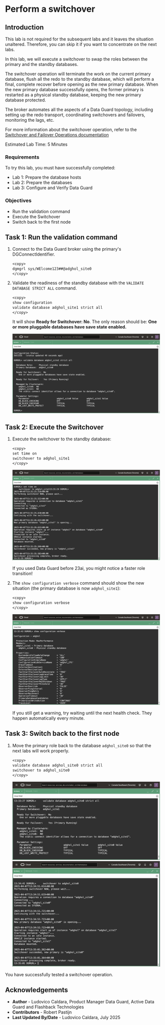 # Perform a switchover

## Introduction
This lab is not required for the subsequent labs and it leaves the situation unaltered. Therefore, you can skip it if you want to concentrate on the next labs.

In this lab, we will execute a switchover to swap the roles between the primary and the standby databases.

The switchover operation will terminate the work on the current primary database, flush all the redo to the standby database, which will perform a final, complete recover before opening as the new primary database. When the new primary database successfully opens, the former primary is restarted as a physical standby database, keeping the new primary database protected.

The broker automates all the aspects of a Data Guard topology, including setting up the redo transport, coordinating switchovers and failovers, monitoring the lags, etc.

For more information about the switchover operation, refer to the [Switchover and Failover Operations documentation](https://docs.oracle.com/en/database/oracle/oracle-database/23/dgbkr/using-data-guard-broker-to-manage-switchovers-failovers.html#GUID-44E7A982-7CD4-4A51-B00E-62C0698C5CD6)

Estimated Lab Time: 5 Minutes

### Requirements
To try this lab, you must have successfully completed:
* Lab 1: Prepare the database hosts
* Lab 2: Prepare the databases
* Lab 3: Configure and Verify Data Guard

### Objectives
- Run the validation command
- Execute the Switchover
- Switch back to the first node

## Task 1: Run the validation command

1. Connect to the Data Guard broker using the primary's DGConnectIdentifier.

    ```
    <copy>
    dgmgrl sys/WElcome123##@adghol_site0
    </copy>
    ```

2. Validate the readiness of the standby database with the `VALIDATE DATABASE STRICT ALL` command. 

    ```
    <copy>
    show configuration
    validate database adghol_site1 strict all
    </copy>
    ```

    It will show **Ready for Switchover: No**. The only reason should be: **One or more pluggable databases have save state enabled.**

    ![Successful validation of the standby database](images/validate.png)

## Task 2: Execute the Switchover

1. Execute the switchover to the standby database:

    ```
    <copy>
    set time on
    switchover to adghol_site1
    </copy>
    ```

    ![Successful execution of the switchover command](images/switchover.png)

    If you used Data Guard before 23ai, you might notice a faster role transition!

1. The `show configuration verbose` command should show the new situation (the primary database is now `adghol_site1`):

    ```
    <copy>
    show configuration verbose
    </copy>
    ```

    ![New configuration after the switchover](images/show-configuration.png)

    If you still get a warning, try waiting until the next health check. They happen automatically every minute.


## Task 3: Switch back to the first node

1. Move the primary role back to the database `adghol_site0` so that the next labs will work properly.

    ```
    <copy>
    validate database adghol_site0 strict all
    switchover to adghol_site0
    </copy>
    ```

    ![Successful validation of the standby database](images/validate2.png)
    ![Successful execution of the switchover command](images/switchover2.png)


You have successfully tested a switchover operation.

## Acknowledgements

- **Author** - Ludovico Caldara, Product Manager Data Guard, Active Data Guard and Flashback Technologies
- **Contributors** - Robert Pastijn
- **Last Updated By/Date** -  Ludovico Caldara, July 2025
